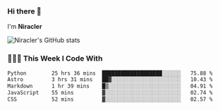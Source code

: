 ### Hi there 👋

I'm **Niracler**

![Niracler's GitHub stats](https://github-readme-stats.vercel.app/api?username=Niracler&show_icons=true)


### 👨🏻‍💻 This Week I Code With

<!--START_SECTION:waka-->

```txt
Python        25 hrs 36 mins  ███████████████████░░░░░░   75.88 %
Astro         3 hrs 31 mins   ██▓░░░░░░░░░░░░░░░░░░░░░░   10.43 %
Markdown      1 hr 39 mins    █▒░░░░░░░░░░░░░░░░░░░░░░░   04.91 %
JavaScript    55 mins         ▓░░░░░░░░░░░░░░░░░░░░░░░░   02.74 %
CSS           52 mins         ▓░░░░░░░░░░░░░░░░░░░░░░░░   02.57 %
```

<!--END_SECTION:waka-->
